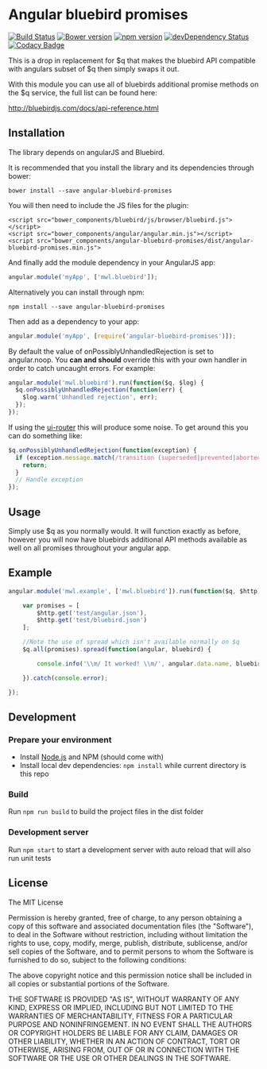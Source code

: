 # Angular bluebird promises

[![Build Status](https://travis-ci.org/mattlewis92/angular-bluebird-promises.svg?branch=master)](https://travis-ci.org/mattlewis92/angular-bluebird-promises)
[![Bower version](https://badge.fury.io/bo/angular-bluebird-promises.svg)](http://badge.fury.io/bo/angular-bluebird-promises)
[![npm version](https://badge.fury.io/js/angular-bluebird-promises.svg)](http://badge.fury.io/js/angular-bluebird-promises)
[![devDependency Status](https://david-dm.org/mattlewis92/angular-bluebird-promises/dev-status.svg)](https://david-dm.org/mattlewis92/angular-bluebird-promises#info=devDependencies)
[![Codacy Badge](https://www.codacy.com/project/badge/b62fc2d7f4cb486d9a9a81945d236843)](https://www.codacy.com/app/matt-lewis-private/angular-bluebird-promises)

This is a drop in replacement for $q that makes the bluebird API compatible with angulars subset of $q then simply swaps it out.

With this module you can use all of bluebirds additional promise methods on the $q service, the full list can be found here:

http://bluebirdjs.com/docs/api-reference.html

## Installation

The library depends on angularJS and Bluebird.

It is recommended that you install the library and its dependencies through bower:

```
bower install --save angular-bluebird-promises
```

You will then need to include the JS files for the plugin:

```
<script src="bower_components/bluebird/js/browser/bluebird.js"></script>
<script src="bower_components/angular/angular.min.js"></script>
<script src="bower_components/angular-bluebird-promises/dist/angular-bluebird-promises.min.js">
```

And finally add the module dependency in your AngularJS app:

```javascript
angular.module('myApp', ['mwl.bluebird']);
```

Alternatively you can install through npm:
```
npm install --save angular-bluebird-promises
```

Then add as a dependency to your app:

```javascript
angular.module('myApp', [require('angular-bluebird-promises')]);
```

By default the value of onPossiblyUnhandledRejection is set to angular.noop. You **can and should** override this with your own handler in order to catch uncaught errors. For example:

```javascript
angular.module('mwl.bluebird').run(function($q, $log) {
  $q.onPossiblyUnhandledRejection(function(err) {
    $log.warn('Unhandled rejection', err);
  });
});
```

If using the [ui-router](https://github.com/angular-ui/ui-router) this will produce some noise. To get around this you can do something like:
```javascript
$q.onPossiblyUnhandledRejection(function(exception) {
  if (exception.message.match(/transition (superseded|prevented|aborted|failed)/)) {
    return;
  }
  // Handle exception
});
```

## Usage

Simply use $q as you normally would. It will function exactly as before, however you will now have bluebirds additional API methods available as well on all promises throughout your angular app.

## Example

```javascript
angular.module('mwl.example', ['mwl.bluebird']).run(function($q, $http) {

    var promises = [
        $http.get('test/angular.json'),
        $http.get('test/bluebird.json')
    ];

    //Note the use of spread which isn't available normally on $q
    $q.all(promises).spread(function(angular, bluebird) {

        console.info('\\m/ It worked! \\m/', angular.data.name, bluebird.data.name);

    }).catch(console.error);

});
```

## Development

### Prepare your environment
* Install [Node.js](http://nodejs.org/) and NPM (should come with)
* Install local dev dependencies: `npm install` while current directory is this repo

### Build
Run `npm run build` to build the project files in the dist folder

### Development server
Run `npm start` to start a development server with auto reload that will also run unit tests

## License

The MIT License

Permission is hereby granted, free of charge, to any person obtaining a copy
of this software and associated documentation files (the "Software"), to deal
in the Software without restriction, including without limitation the rights
to use, copy, modify, merge, publish, distribute, sublicense, and/or sell
copies of the Software, and to permit persons to whom the Software is
furnished to do so, subject to the following conditions:

The above copyright notice and this permission notice shall be included in
all copies or substantial portions of the Software.

THE SOFTWARE IS PROVIDED "AS IS", WITHOUT WARRANTY OF ANY KIND, EXPRESS OR
IMPLIED, INCLUDING BUT NOT LIMITED TO THE WARRANTIES OF MERCHANTABILITY,
FITNESS FOR A PARTICULAR PURPOSE AND NONINFRINGEMENT. IN NO EVENT SHALL THE
AUTHORS OR COPYRIGHT HOLDERS BE LIABLE FOR ANY CLAIM, DAMAGES OR OTHER
LIABILITY, WHETHER IN AN ACTION OF CONTRACT, TORT OR OTHERWISE, ARISING FROM,
OUT OF OR IN CONNECTION WITH THE SOFTWARE OR THE USE OR OTHER DEALINGS IN
THE SOFTWARE.
